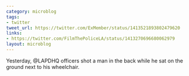 ```yaml
---
category: microblog
tags:
- twitter
tweet_url: https://twitter.com/ExMember/status/1413521893802479620
links:
- https://twitter.com/FilmThePoliceLA/status/1413270696680062979
layout: microblog
---
```

Yesterday, @LAPDHQ officers shot a man in the back while he sat on the ground next to his wheelchair.
